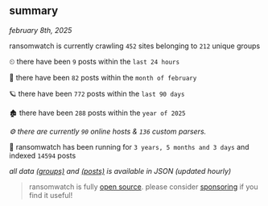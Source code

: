 
## summary
_february 8th, 2025_

ransomwatch is currently crawling `452` sites belonging to `212` unique groups

⏲ there have been `9` posts within the `last 24 hours`

🦈 there have been `82` posts within the `month of february`

🪐 there have been `772` posts within the `last 90 days`

🏚 there have been `288` posts within the `year of 2025`

_⚙️ there are currently `90` online hosts & `136` custom parsers._

🦕 ransomwatch has been running for `3 years, 5 months and 3 days` and indexed `14594` posts

_all data  [(groups)](http://ransomwhat.telemetry.ltd/groups) and [(posts)](http://ransomwhat.telemetry.ltd/posts) is available in JSON (updated hourly)_

> ransomwatch is fully [open source](https://github.com/joshhighet/ransomwatch#ransomwatch--). please consider [sponsoring](https://github.com/sponsors/joshhighet) if you find it useful!
